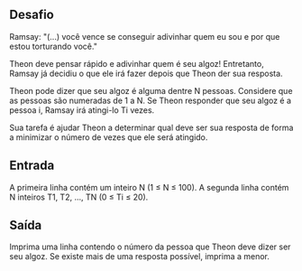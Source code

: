 ## Desafio

Ramsay: "(...) você vence se conseguir adivinhar quem eu sou e por que estou
torturando você."

Theon deve pensar rápido e adivinhar quem é seu algoz! Entretanto, Ramsay já
decidiu o que ele irá fazer depois que Theon der sua resposta.

Theon pode dizer que seu algoz é alguma dentre N pessoas. Considere que as
pessoas são numeradas de 1 a N. Se Theon responder que seu algoz é a pessoa i,
Ramsay irá atingi-lo Ti vezes.

Sua tarefa é ajudar Theon a determinar qual deve ser sua resposta de forma a
minimizar o número de vezes que ele será atingido.

## Entrada

A primeira linha contém um inteiro N (1 ≤ N ≤ 100). A segunda linha contém N
inteiros T1, T2, ..., TN (0 ≤ Ti ≤ 20).

## Saída

Imprima uma linha contendo o número da pessoa que Theon deve dizer ser seu
algoz. Se existe mais de uma resposta possível, imprima a menor.


